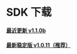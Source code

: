 # SDK 下载

#### [最近更新 v1.1.0b](https://dl.ifanr.cn/hydrogen/sdk/sdk-v1.1.0b.zip)
#### [最新稳定版 v1.0.11（推荐）](https://dl.ifanr.cn/hydrogen/sdk/sdk-latest.zip)
